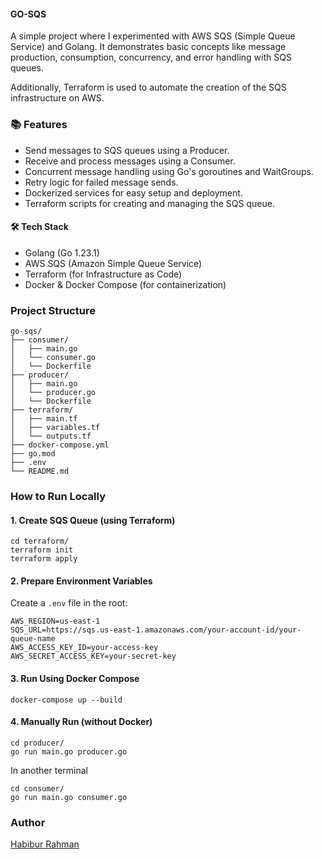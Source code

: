 #### GO-SQS

A simple project where I experimented with AWS SQS (Simple Queue Service) and Golang.
It demonstrates basic concepts like message production, consumption, concurrency, and error handling with SQS queues.

Additionally, Terraform is used to automate the creation of the SQS infrastructure on AWS.


### 📚 Features

* Send messages to SQS queues using a Producer.
* Receive and process messages using a Consumer.
* Concurrent message handling using Go's goroutines and WaitGroups.
* Retry logic for failed message sends.
* Dockerized services for easy setup and deployment.
* Terraform scripts for creating and managing the SQS queue.


#### 🛠️ Tech Stack

* Golang (Go 1.23.1)
* AWS SQS (Amazon Simple Queue Service)
* Terraform (for Infrastructure as Code)
* Docker & Docker Compose (for containerization)


### Project Structure
```
go-sqs/
├── consumer/
│   ├── main.go
│   └── consumer.go
│   └── Dockerfile
├── producer/
│   ├── main.go
│   └── producer.go
│   └── Dockerfile
├── terraform/
│   ├── main.tf
│   ├── variables.tf
│   └── outputs.tf
├── docker-compose.yml
├── go.mod
├── .env
└── README.md
```

### How to Run Locally

#### 1. Create SQS Queue (using Terraform)
```
cd terraform/
terraform init
terraform apply
```

#### 2. Prepare Environment Variables
Create a `.env` file in the root:
```
AWS_REGION=us-east-1
SQS_URL=https://sqs.us-east-1.amazonaws.com/your-account-id/your-queue-name
AWS_ACCESS_KEY_ID=your-access-key
AWS_SECRET_ACCESS_KEY=your-secret-key
```

#### 3. Run Using Docker Compose
```
docker-compose up --build
```

#### 4. Manually Run (without Docker)
```
cd producer/
go run main.go producer.go
```
In another terminal
```
cd consumer/
go run main.go consumer.go
```

### Author
[Habibur Rahman](https://habib.im)
